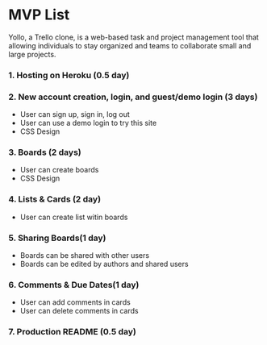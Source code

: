 

# MVP List

Yollo, a Trello clone, is a web-based task and project management tool that allowing individuals to stay organized and teams to collaborate small and large projects.  

### 1. Hosting on Heroku (0.5 day)
### 2. New account creation, login, and guest/demo login (3 days)
* User can sign up, sign in, log out
* User can use a demo login to try this site
* CSS Design

### 3. Boards (2 days) 
* User can create boards
* CSS Design

### 4. Lists & Cards (2 day)
* User can create list witin boards

### 5. Sharing Boards(1 day)
* Boards can be shared with other users
* Boards can be edited by authors and shared users

### 6. Comments & Due Dates(1 day)
* User can add comments in cards
* User can delete comments in cards

### 7. Production README (0.5 day)
